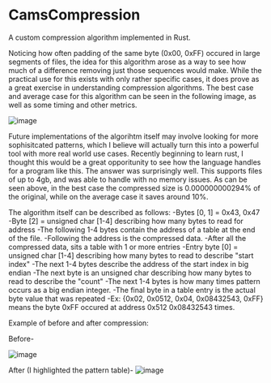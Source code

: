 # CamsCompression
A custom compression algorithm implemented in Rust.

Noticing how often padding of the same byte (0x00, 0xFF) occured in large segments of files, the idea for this algorithm 
arose as a way to see how much of a difference removing just those sequences would make. While the practical use for this exists with only
rather specific cases, it does prove as a great exercise in understanding compression algorithms. The best case and average case for this algorithm
can be seen in the following image, as well as some timing and other metrics.

![image](https://github.com/camisbored/CamsCompression/assets/81730723/b00f9cde-e377-49b8-8622-84b9241f4dde)


Future implementations of the algorihtm itself may involve looking for more sophisitcated patterns, which I believe will actually turn this into a 
powerful tool with more real world use cases. Recently beginning to learn rust, I thought this would be a great opporitunity to see how the language
handles for a program like this. The answer was surprisingly well. This supports files of up to 4gb, and was able to handle with no memory issues.
As can be seen above, in the best case the compressed size is 0.000000000294% of the original, while on the average case it saves around 10%.

The algorithm itself can be described as follows:
-Bytes [0, 1] = 0x43, 0x47
-Byte  [2] = unsigned char [1-4] describing how many bytes to read for address
-The following 1-4 bytes contain the address of a table at the end of the file. 
-Following the address is the compressed data.
-After all the compressed data, sits a table with 1 or more entries
-Entry byte [0] = unsigned char [1-4] describing how many bytes to read to describe "start index"
-The next 1-4 bytes describe the address of the start index in big endian
-The next byte is an unsigned char describing how many bytes to read to describe the "count"
-The next 1-4 bytes is how many times pattern occurs as a big endian integer.
-The final byte in a table entry is the actual byte value that was repeated
-Ex: {0x02, 0x0512, 0x04, 0x08432543, 0xFF} means the byte 0xFF occured at address 0x512 0x08432543 times.

Example of before and after compression:

Before- 

![image](https://github.com/camisbored/CamsCompression/assets/81730723/6e0c4277-d05a-476a-af2d-b3b28b5305df)

After (I highlighted the pattern table)-
![image](https://github.com/camisbored/CamsCompression/assets/81730723/b5a06b34-6af3-434f-9930-aa2119a68fa3)
